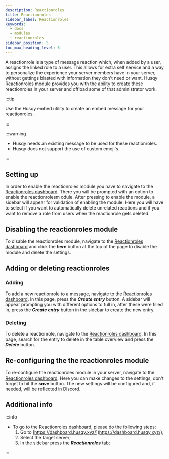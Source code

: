 ```yaml
---
description: Reactionroles
title: Reactionroles
sidebar_label: Reactionroles
keywords:
  - docs
  - modules
  - reactionroles
sidebar_position: 5
toc_max_heading_level: 6
---
```


A reactionrole is a type of message reaction which, when added by a user, assigns the linked role to a user. This allows for extra self service and a way to personalize the experience your server members have in your server, without gettings blasted with information they don't need or want. Husqy Reactionroles module provides you with the ability to create these reactionroles in your server and offload some of that administrator work.

:::tip

Use the Husqy embed utility to create an embed message for your reactionroles.

:::

:::warning

- Husqy needs an existing message to be used for these reactionroles.
- Husqy does not support the use of custom emoji's.

:::

## Setting up

In order to enable the reactionroles module you have to navigate to the [Reactionroles dashboard](#additional-info). There you will be prompted with an option to enable the reactionrolesm odule. After pressing to enable the module, a sidebar will appear for validation of enabling the module. Here you will have to select if you want to automatically delete unrelated reactions and if you want to remove a role from users when the reactionrole gets deleted.

## Disabling the reactionroles module

To disable the reactionroles module, navigate to the [Reactionroles dashboard](#additional-info) and click the **_here_** button at the top of the page to disable the module and delete the settings.

## Adding or deleting reactionroles

### Adding

To add a new reactionrole to a message, navigate to the [Reactionroles dashboard](#additional-info). In this page, press the **_Create entry_** button. A sidebar will appear prompting you with different options to full in, after these were filled in, press the **_Create entry_** button in the sidebar to create the new entry.

### Deleting

To delete a reactionrole, navigate to the [Reactionroles dashboard](#additional-info). In this page, search for the entry to delete in the table overview and press the **_Delete_** button.

## Re-configuring the the reactionroles module

To re-configure the reactionroles module in your server, navigate to the [Reactionroles dashboard](#additional-info). Here you can make changes to the settings, don't forget to hit the **_save_** button. The new settings will be configured and, if needed, will be reflected in Discord.

## Additional info

:::info

- To go to the Reactionroles dashboard, please do the following steps:
  1. Go to [https://dashboard.husqy.xyz/](https://dashboard.husqy.xyz/);
  2. Select the target server;
  3. In the sidebar press the **_Reactionroles_** tab;

:::
